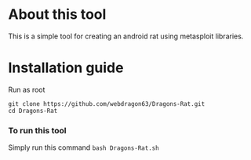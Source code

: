 # About this tool
This is a simple tool for creating an android rat using metasploit libraries.
# Installation guide
Run as root
```shell
git clone https://github.com/webdragon63/Dragons-Rat.git
cd Dragons-Rat
```
### To run this tool
Simply run this command `bash Dragons-Rat.sh`
